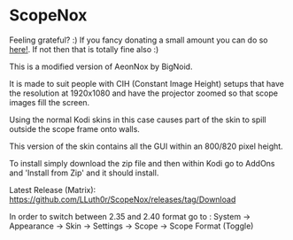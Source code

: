# ScopeNox

Feeling grateful? :) If you fancy donating a small amount you can do so <a href="paypal.me/paakman">here!</a>. If not then that is totally fine also :) 

This is a modified version of AeonNox by BigNoid. 

It is made to suit people with CIH (Constant Image Height) setups that have the resolution at 1920x1080 and have the projector zoomed so that scope images fill the screen.

Using the normal Kodi skins in this case causes part of the skin to spill outside the scope frame onto walls.

This version of the skin contains all the GUI within an 800/820 pixel height. 

To install simply download the zip file and then within Kodi go to AddOns and 'Install from Zip' and it should install.

Latest Release (Matrix): https://github.com/LLuth0r/ScopeNox/releases/tag/Download

In order to switch between 2.35 and 2.40 format go to :
System -> Appearance -> Skin -> Settings -> Scope -> Scope Format (Toggle)
